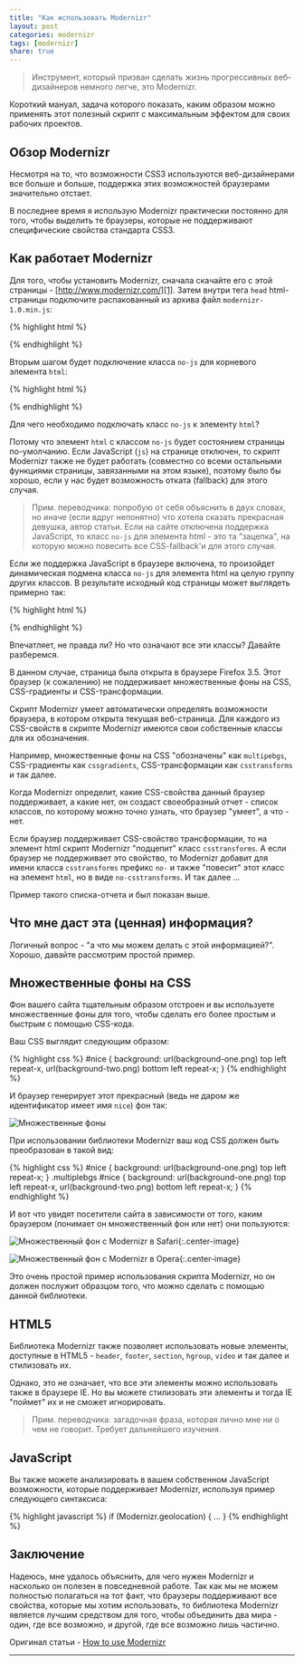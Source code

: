 ```yaml
---
title: "Как использовать Modernizr"
layout: post
categories: modernizr
tags: [modernizr]
share: true
---
```


> Инструмент, который призван сделать жизнь прогрессивных веб-дизайнеров немного легче, это Modernizr.

Короткий мануал, задача которого показать, каким образом можно применять этот полезный скрипт с максимальным эффектом для своих рабочих проектов.

## Обзор Modernizr

Несмотря на то, что возможности CSS3 используются веб-дизайнерами все больше и больше, поддержка этих возможностей браузерами значительно отстает.

В последнее время я использую Modernizr практически постоянно для того, чтобы выделить те браузеры, которые не поддерживают специфические свойства стандарта CSS3.

## Как работает Modernizr

Для того, чтобы установить Modernizr, сначала скачайте его с этой страницы - [http://www.modernizr.com/][1]. Затем внутри тега `head` html-страницы подключите распакованный из архива файл `modernizr-1.0.min.js`:

{% highlight html %}
<script src="js/modernizr-1.0.min.js"></script>
{% endhighlight %}

Вторым шагом будет подключение класса `no-js` для корневого элемента `html`:

{% highlight html %}
<html class="no-js">
{% endhighlight %}

Для чего необходимо подключать класс `no-js` к элементу `html`?

Потому что элемент `html` с классом `no-js` будет состоянием страницы по-умолчанию. Если JavaScript (`js`) на странице отключен, то скрипт Modernizr также не будет работать (совместно со всеми остальными функциями страницы, завязанными на этом языке), поэтому было бы хорошо, если у нас будет возможность отката (fallback) для этого случая.

> Прим. переводчика: попробую от себя объяснить в двух словах, но иначе (если вдруг непонятно) что хотела сказать прекрасная девушка, автор статьи. Если на сайте отключена поддержка JavaScript, то класс `no-js` для элемента html - это та "зацепка", на которую можно повесить все CSS-fallback'и для этого случая.

Если же поддержка JavaScript в браузере включена, то произойдет динамическая подмена класса `no-js` для элемента html на целую группу других классов. В результате исходный код страницы может выглядеть примерно так:

{% highlight html %}
<html class="js canvas canvastext geolocation rgba hsla no-multiplebgs borderimage borderradius boxshadow opacity no-cssanimations csscolumns no-cssgradients no-cssreflections csstransforms no-csstransforms3d no-csstransitions  video audio cufon-active fontface cufon-ready">
{% endhighlight %}

Впечатляет, не правда ли? Но что означают все эти классы? Давайте разберемся.

В данном случае, страница была открыта в браузере Firefox 3.5. Этот браузер (к сожалению) не поддерживает множественные фоны на CSS, CSS-градиенты и CSS-трансформации.

Скрипт Modernizr умеет автоматически определять возможности браузера, в котором открыта текущая веб-страница. Для каждого из CSS-свойств в скрипте Modernizr имеются свои собственные классы для их обозначения.

Например, множественные фоны на CSS "обозначены" как `multipebgs`, CSS-градиенты как `cssgradients`, CSS-трансформации как `csstransforms` и так далее.

Когда Modernizr определит, какие CSS-свойства данный браузер поддерживает, а какие нет, он создаст своеобразный отчет - список классов, по которому можно точно узнать, что браузер "умеет", а что - нет.

Если браузер поддерживает CSS-свойство трансформации, то на элемент html скрипт Modernizr "подцепит" класс `csstransforms`. А если браузер не поддерживает это свойство, то Modernizr добавит для имени класса `csstransforms` префикс `no-` и также "повесит" этот класс на элемент `html`, но в виде `no-csstransforms`. И так далее ...

Пример такого списка-отчета и был показан выше.

## Что мне даст эта (ценная) информация?

Логичный вопрос - "а что мы можем делать с этой информацией?". Хорошо, давайте рассмотрим простой пример.

## Множественные фоны на CSS

Фон вашего сайта тщательным образом отстроен и вы используете множественные фоны для того, чтобы сделать его более простым и быстрым с помощью CSS-кода.

Ваш CSS выглядит следующим образом:

{% highlight css %}
#nice {
  background: url(background-one.png) top left repeat-x,
  url(background-two.png) bottom left repeat-x;
}
{% endhighlight %}

И браузер генерирует этот прекрасный (ведь не даром же идентификатор имеет имя `nice`) фон так:

![Множественные фоны]({{site.url}}/images/uploads/2013/12/modernizr-safari.jpg)

При использовании библиотеки Modernizr ваш код CSS должен быть преобразован в такой вид:

{% highlight css %}
#nice {
  background: url(background-one.png) top left repeat-x;
}
.multiplebgs #nice {
  background: url(background-one.png) top left repeat-x,
  url(background-two.png) bottom left repeat-x;
}
{% endhighlight %}

И вот что увидят посетители сайта в зависимости от того, каким браузером (понимает он множественный фон или нет) они пользуются:

![Множественный фон с Modernizr в Safari]({{site.url}}/images/uploads/2013/12/modernizr-safari.jpg){:.center-image}

![Множественный фон с Modernizr в Opera]({{site.url}}/images/uploads/2013/12/modernizr-opera.jpg){:.center-image}

Это очень простой пример использования скрипта Modernizr, но он должен послужит образцом того, что можно сделать с помощью данной библиотеки.

## HTML5

Библиотека Modernizr также позволяет использовать новые элементы, доступные в HTML5 - `header`, `footer`, `section`, `hgroup`, `video` и так далее и стилизовать их.

Однако, это не означает, что все эти элементы можно использовать также в браузере IE. Но вы можете стилизовать эти элементы и тогда IE "поймет" их и не сможет игнорировать.

> Прим. переводчика: загадочная фраза, которая лично мне ни о чем не говорит. Требует дальнейшего изучения.

## JavaScript

Вы также можете анализировать в вашем собственном JavaScript возможности, которые поддерживает Modernizr, используя пример следующего синтаксиса:

{% highlight javascript %}
if (Modernizr.geolocation) {
  ...
}
{% endhighlight %}

## Заключение

Надеюсь, мне удалось объяснить, для чего нужен Modernizr и насколько он полезен в повседневной работе. Так как мы не можем полностью полагаться на тот факт, что браузеры поддерживают все свойства, которые мы хотим использовать, то библиотека Modernizr является лучшим средством для того, чтобы объединить два мира - один, где все возможно, и другой, где все возможно лишь частично.

Оригинал статьи - [How to use Modernizr][2]

---

[1]: http://www.modernizr.com/ "Modernizr"
[2]: http://webdesignernotebook.com/css/how-to-use-modernizr/ "How To Use Modernizr"
